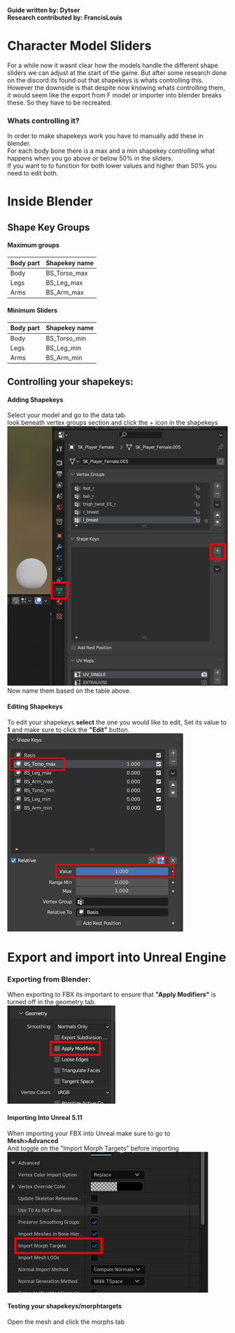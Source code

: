 **Guide written by: Dytser**  
**Research contributed by: FrancisLouis**  
# Character Model Sliders
For a while now it wasnt clear how the models handle the different shape sliders we can adjust at the start of the game. But after some research done on the discord its found out that shapekeys is whats controlling this.  
However the downside is that despite now knowing whats controlling them, it would seem like the export from F model or importer into blender breaks these. So they have to be recreated.

### Whats controlling it?
In order to make shapekeys work you have to manually add these in blender.  
For each body bone there is a max and a min shapekey controlling what happens when you go above or below 50% in the sliders.  
If you want to to function for both lower values and higher than 50% you need to edit both.  


# Inside Blender 

## Shape Key Groups
#### Maximum groups
| Body part | Shapekey name |
| --- | --- | 
| Body | BS_Torso_max |
| Legs | BS_Leg_max |
| Arms | BS_Arm_max |
#### Minimum Sliders
| Body part | Shapekey name |
| --- | --- | 
| Body | BS_Torso_min |
| Legs | BS_Leg_min |
| Arms | BS_Arm_min |

## Controlling your shapekeys:
#### Adding Shapekeys
Select your model and go to the data tab.  
look beneath vertex groups section and click the + icon in the shapekeys  
![Adding Shapekeys](assets/shapekey/shapekey_adding.png)  
Now name them based on the table above.

#### Editing Shapekeys
To edit your shapekeys 
**select** the one you would like to edit, Set its value to **1** and make sure to click the **"Edit"** button.  
![Editing Shapekeys](assets/shapekey/shapekey_editing.png)

# Export and import into Unreal Engine
### Exporting from Blender:
When exporting to FBX its important to ensure that **"Apply Modifiers"** is turned off in the geometry tab.  
![Apply Modifiers toggle, Contributed by FrancisLouis](assets/shapekey/blender_export_shapekey.png)

#### Importing Into Unreal 5.11
When importing your FBX into Unreal make sure to go to  
**Mesh>Advanced**  
And toggle on the "Import Morph Targets" before importing  
![Import Morph Targets, Contributed by FrancisLouis](assets/shapekey/unreal_import_shapekey.png)

#### Testing your shapekeys/morphtargets
Open the mesh and click the morphs tab
